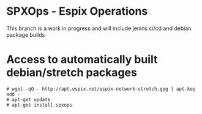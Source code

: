SPXOps - Espix Operations
======

This branch is a work in progress and will include jenins ci/cd and debian package builds


# Access to automatically built debian/stretch packages

```
# wget -qO - http://apt.espix.net/espix-network-stretch.gpg | apt-key add -
# apt-get update
# apt-get install spxops
```


